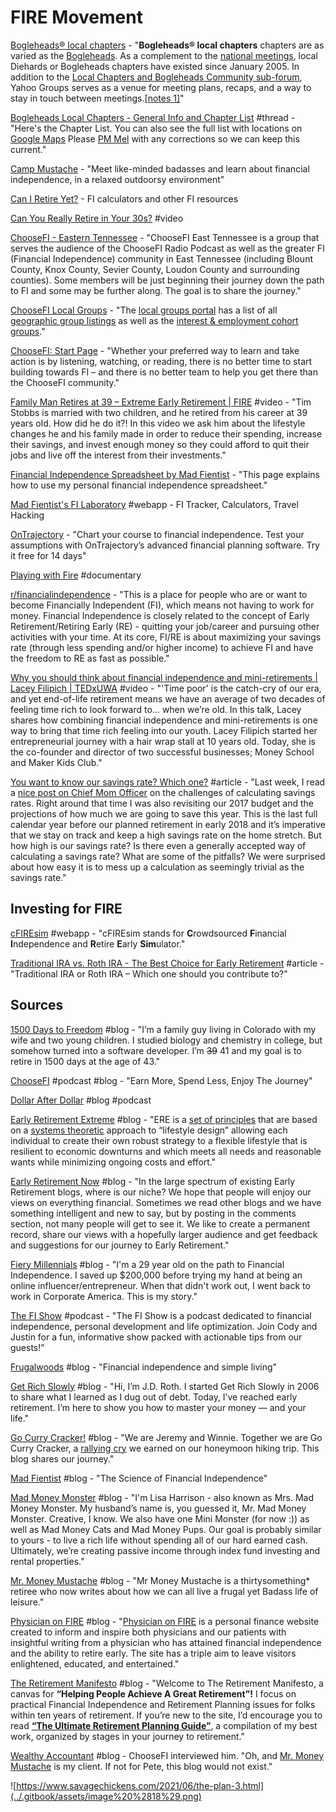 # FIRE Movement

[Bogleheads® local chapters](https://www.bogleheads.org/wiki/Bogleheads%C2%AE_local_chapters) - "**Bogleheads® local chapters** chapters are as varied as the [Bogleheads](https://www.bogleheads.org/wiki/Bogleheads). As a complement to the [national meetings](https://www.bogleheads.org/wiki/Bogleheads%C2%AE_convention_meetings), local Diehards or Bogleheads chapters have existed since January 2005. In addition to the [Local Chapters and Bogleheads Community sub-forum](http://www.bogleheads.org/forum/viewforum.php?f=9), Yahoo Groups serves as a venue for meeting plans, recaps, and a way to stay in touch between meetings.[\[notes 1\]](https://www.bogleheads.org/wiki/Bogleheads%C2%AE_local_chapters#cite_note-1)"

[Bogleheads Local Chapters - General Info and Chapter List](https://www.bogleheads.org/forum/viewtopic.php?f=9&t=778) \#thread - "Here's the Chapter List. You can also see the full list with locations on [Google Maps](https://www.google.com/maps/d/viewer?mid=1KX-WSvjOwmi1fLocIrz5wHiBB7s&ll=-8.928487062665516%2C-37.328274392187495&z=2) Please [PM Mel](http://www.bogleheads.org/forum/ucp.php?i=pm&mode=compose&u=25) with any corrections so we can keep this current."

[Camp Mustache](http://campmustache.com/) - "Meet like-minded badasses and learn about financial independence, in a relaxed outdoorsy environment"

[Can I Retire Yet?](https://www.caniretireyet.com/) - FI calculators and other FI resources

[Can You Really Retire in Your 30s?](https://www.youtube.com/watch?v=8si7cqw9wm0&feature=youtu.be) \#video

[ChooseFI - Eastern Tennessee](https://www.facebook.com/groups/ChooseFIEasternTennessee/) - "ChooseFI East Tennessee is a group that serves the audience of the ChooseFI Radio Podcast as well as the greater FI \(Financial Independence\) community in East Tennessee \(including Blount County, Knox County, Sevier County, Loudon County and surrounding counties\). Some members will be just beginning their journey down the path to FI and some may be further along. The goal is to share the journey."

[ChooseFI Local Groups](https://www.choosefi.com/local-groups/) - "The [local groups portal](https://apps.choosefi.com/local-groups/) has a list of all [geographic group listings](https://apps.choosefi.com/local-groups/) as well as the [interest & employment cohort groups](https://apps.choosefi.com/local-groups/cohorts/)."

[ChooseFI: Start Page](https://www.choosefi.com/start-page/) - "Whether your preferred way to learn and take action is by listening, watching, or reading, there is no better time to start building towards FI – and there is no better team to help you get there than the ChooseFI community."

[Family Man Retires at 39 – Extreme Early Retirement \| FIRE](https://www.youtube.com/watch?v=8yNsKxbq0Ak&feature=youtu.be) \#video - "Tim Stobbs is married with two children, and he retired from his career at 39 years old.  How did he do it?!  In this video we ask him about the lifestyle changes he and his family made in order to reduce their spending, increase their savings, and invest enough money so they could afford to quit their jobs and live off the interest from their investments."

[Financial Independence Spreadsheet by Mad Fientist](https://www.madfientist.com/financial-independence-spreadsheet/?ck_subscriber_id=1259796339) - "This page explains how to use my personal financial independence spreadsheet."

[Mad Fientist's FI Laboratory](https://lab.madfientist.com/) \#webapp - FI Tracker, Calculators, Travel Hacking

[OnTrajectory](https://www.ontrajectory.com/) - "Chart your course to financial independence. Test your assumptions with OnTrajectory’s advanced financial planning software. Try it free for 14 days"

[Playing with Fire](https://www.playingwithfire.co/) \#documentary

[r/financialindependence](https://www.reddit.com/r/financialindependence/) - "This is a place for people who are or want to become Financially Independent \(FI\), which means not having to work for money. Financial Independence is closely related to the concept of Early Retirement/Retiring Early \(RE\) - quitting your job/career and pursuing other activities with your time. At its core, FI/RE is about maximizing your savings rate \(through less spending and/or higher income\) to achieve FI and have the freedom to RE as fast as possible."

[Why you should think about financial independence and mini-retirements \| Lacey Filipich \| TEDxUWA](https://www.youtube.com/watch?v=XSHNDyinZSQ&feature=youtu.be) \#video - "'Time poor' is the catch-cry of our era, and yet end-of-life retirement means we have an average of two decades of feeling time rich to look forward to… when we’re old. In this talk, Lacey shares how combining financial independence and mini-retirements is one way to bring that time rich feeling into our youth.  Lacey Filipich started her entrepreneurial journey with a hair wrap stall at 10 years old. Today, she is the co-founder and director of two successful businesses; Money School and Maker Kids Club."

[You want to know our savings rate? Which one?](https://earlyretirementnow.com/2017/04/05/savings-rate/) \#article - "Last week, I read a [nice post on Chief Mom Officer](https://chiefmomofficer.org/2017/03/27/why-your-savings-rate-is-meaningless/) on the challenges of calculating savings rates. Right around that time I was also revisiting our 2017 budget and the projections of how much we are going to save this year. This is the last full calendar year before our planned retirement in early 2018 and it’s imperative that we stay on track and keep a high savings rate on the home stretch. But how high is our savings rate? Is there even a generally accepted way of calculating a savings rate? What are some of the pitfalls? We were surprised about how easy it is to mess up a calculation as seemingly trivial as the savings rate."

## Investing for FIRE

[cFIREsim](https://www.cfiresim.com/) \#webapp - "cFIREsim stands for **C**rowdsourced **F**inancial **I**ndependence and **R**etire **E**arly **Sim**ulator."

[Traditional IRA vs. Roth IRA - The Best Choice for Early Retirement](https://www.madfientist.com/traditional-ira-vs-roth-ira/) \#article - "Traditional IRA or Roth IRA – Which one should you contribute to?"

## Sources

[1500 Days to Freedom](https://www.1500days.com/) \#blog - "I’m a family guy living in Colorado with my wife and two young children. I studied biology and chemistry in college, but somehow turned into a software developer. I’m ~~39~~ 41 and my goal is to retire in 1500 days at the age of 43."

[ChooseFI](https://www.choosefi.com/) \#podcast \#blog - "Earn More, Spend Less, Enjoy The Journey"

[Dollar After Dollar](http://www.dollarafterdollar.com/) \#blog \#podcast

[Early Retirement Extreme](http://earlyretirementextreme.com/) \#blog - "ERE is a [set of principles](http://earlyretirementextreme.com/wiki/index.php?title=What_is_ERE%3F#Philosophy) that are based on a [systems theoretic](https://en.wikipedia.org/wiki/Systems_theory) approach to “lifestyle design” allowing each individual to create their own robust strategy to a flexible lifestyle that is resilient to economic downturns and which meets all needs and reasonable wants while minimizing ongoing costs and effort."

[Early Retirement Now](https://earlyretirementnow.com/) \#blog - "In the large spectrum of existing Early Retirement blogs, where is our niche? We hope that people will enjoy our views on everything financial. Sometimes we read other blogs and we have something intelligent and new to say, but by posting in the comments section, not many people will get to see it. We like to create a permanent record, share our views with a hopefully larger audience and get feedback and suggestions for our journey to Early Retirement."

[Fiery Millennials](https://www.fierymillennials.com/) \#blog - "I'm a 29 year old on the path to Financial Independence. I saved up $200,000 before trying my hand at being an online influencer/entrepreneur. When that didn't work out, I went back to work in Corporate America. This is my story."

[The FI Show](https://thefishow.com/) \#podcast - "The FI Show is a podcast dedicated to financial independence, personal development and life optimization. Join Cody and Justin for a fun, informative show packed with actionable tips from our guests!"

[Frugalwoods](https://www.frugalwoods.com/) \#blog - "Financial independence and simple living"

[Get Rich Slowly](https://www.getrichslowly.org/) \#blog - "Hi, I’m J.D. Roth. I started Get Rich Slowly in 2006 to share what I learned as I dug out of debt. Today, I’ve reached early retirement. I’m here to show you how to master your money — and your life."

[Go Curry Cracker!](https://www.gocurrycracker.com/) \#blog - "We are Jeremy and Winnie. Together we are Go Curry Cracker, a [rallying cry](https://gocurrycracker.com/so-uhh-what-does-go-curry-cracker-mean-anyway/) we earned on our honeymoon hiking trip. This blog shares our journey."

[Mad Fientist](https://www.madfientist.com/) \#blog - "The Science of Financial Independence"

[Mad Money Monster](https://madmoneymonster.com/) \#blog - "I'm Lisa Harrison - also known as Mrs. Mad Money Monster. My husband’s name is, you guessed it, Mr. Mad Money Monster. Creative, I know. We also have one Mini Monster \(for now :\)\) as well as Mad Money Cats and Mad Money Pups. Our goal is probably similar to yours - to live a rich life without spending all of our hard earned cash. Ultimately, we’re creating passive income through index fund investing and rental properties."

[Mr. Money Mustache](https://www.mrmoneymustache.com/) \#blog - "Mr Money Mustache is a thirtysomething\* retiree who now writes about how we can all live a frugal yet Badass life of leisure."

[Physician on FIRE](https://www.physicianonfire.com/) \#blog - "[Physician on FIRE](https://www.physicianonfire.com/) is a personal finance website created to inform and inspire both physicians and our patients with insightful writing from a physician who has attained financial independence and the ability to retire early. The site has a triple aim to leave visitors enlightened, educated, and entertained."

[The Retirement Manifesto](https://www.theretirementmanifesto.com/blog/) \#blog - "Welcome to The Retirement Manifesto, a canvas for **“Helping People Achieve A Great Retirement”!**  I focus on practical Financial Independence and Retirement Planning issues for folks within ten years of retirement.  If you’re new to the site, I’d encourage you to read [**“The Ultimate Retirement Planning Guide”**](http://www.theretirementmanifesto.com/the-ultimate-retirement-planning-guide/), a compilation of my best work, organized by stages in your journey to retirement."

[Wealthy Accountant](https://wealthyaccountant.com/) \#blog - ChooseFI interviewed him. "Oh, and [Mr. Money Mustache](http://www.mrmoneymustache.com/) is my client. If not for Pete, this blog would not exist."

![https://www.savagechickens.com/2021/06/the-plan-3.html](../.gitbook/assets/image%20%2818%29.png)

